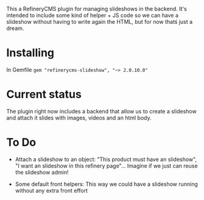 This a RefineryCMS plugin for managing slideshows in the backend. It's intended to include some kind of helper + JS code so we can have a slideshow without having to write again the HTML, but for now thatś just a dream.

Installing
==========

In Gemfile `gem "refinerycms-slideshow", "~> 2.0.10.0"`

Current status
==============

The plugin right now includes a backend that allow us to create a slideshow and attach it slides with images, videos and an html body.

To Do
=====

* Attach a slideshow to an object: "This product must have an slideshow", "I want an slideshow in this refinery page"... Imagine if we just can reuse the slideshow admin!

* Some default front helpers: This way we could have a slideshow running without any extra front effort

